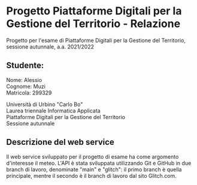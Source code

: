 # Progetto Piattaforme Digitali per la Gestione del Territorio - Relazione

Progetto per l'esame di Piattaforme Digitali per la Gestione del Territorio, sessione autunnale, a.a. 2021/2022

## Studente:

Nome: Alessio  
Cognome: Muzi  
Matricola: 299329  

Università di Urbino "Carlo Bo"  
Laurea triennale Informatica Applicata  
Piattaforme Digitali per la Gestione del Territorio  
Sessione autunnale  

## Descrizione del web service

Il web service sviluppato per il progetto di esame ha come argomento d'interesse il meteo. L'API è stata sviluppata utilizzando
Git e GitHub in due branch di lavoro, denominate "main" e "glitch": il primo branch è quella principale, mentre il secondo è il
branch di lavoro dal sito Glitch.com.